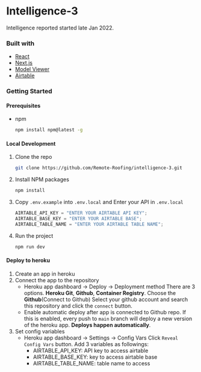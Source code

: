 # Intelligence-3

Intelligence reported started late Jan 2022.

### Built with

- [React](https://reactjs.org)
- [Next.js](https://nextjs.org)
- [Model Viewer](https://modelviewer.dev)
- [Airtable](https://www.npmjs.com/package/airtable)

### Getting Started

#### Prerequisites

- npm
  ```sh
  npm install npm@latest -g
  ```

#### Local Development

1. Clone the repo
    ```sh
    git clone https://github.com/Remote-Roofing/intelligence-3.git
    ```
2. Install NPM packages
    ```sh
    npm install
    ```
3. Copy `.env.example` into `.env.local` and Enter your API in `.env.local`

    ```js
    AIRTABLE_API_KEY = "ENTER YOUR AIRTABLE API KEY";
    AIRTABLE_BASE_KEY = "ENTER YOUR AIRTABLE BASE";
    AIRTABLE_TABLE_NAME = "ENTER YOUR AIRTABLE TABLE NAME";
    ```

4. Run the project
    ```sh
    npm run dev
    ```

#### Deploy to heroku

1. Create an app in heroku
2. Connect the app to the repository
    - Heroku app dashboard -> Deploy -> Deployment method
      There are 3 options. **Heroku Git**, **Github**, **Container Registry**.
      Choose the **Github**(Connect to Github)
      Select your github account and search this repository and click the ```connect``` button.
    - Enable automatic deploy after app is connected to Github repo.
      If this is enabled, every push to ```main``` branch will deploy a new version of the heroku app. **Deploys happen automatically**.
3. Set config variables
    - Heroku app dashboard -> Settings -> Config Vars
      Click ```Reveal Config Vars``` button. Add 3 variables as followings:
      - AIRTABLE_API_KEY: API key to access airtable
      - AIRTABLE_BASE_KEY: key to access airtable base
      - AIRTABLE_TABLE_NAME: table name to access
